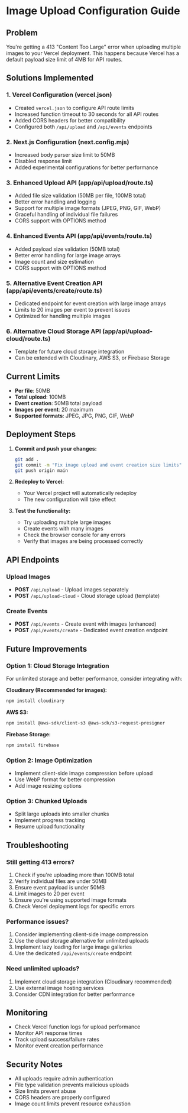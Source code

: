 # Image Upload Configuration Guide

## Problem
You're getting a 413 "Content Too Large" error when uploading multiple images to your Vercel deployment. This happens because Vercel has a default payload size limit of 4MB for API routes.

## Solutions Implemented

### 1. Vercel Configuration (vercel.json)
- Created `vercel.json` to configure API route limits
- Increased function timeout to 30 seconds for all API routes
- Added CORS headers for better compatibility
- Configured both `/api/upload` and `/api/events` endpoints

### 2. Next.js Configuration (next.config.mjs)
- Increased body parser size limit to 50MB
- Disabled response limit
- Added experimental configurations for better performance

### 3. Enhanced Upload API (app/api/upload/route.ts)
- Added file size validation (50MB per file, 100MB total)
- Better error handling and logging
- Support for multiple image formats (JPEG, PNG, GIF, WebP)
- Graceful handling of individual file failures
- CORS support with OPTIONS method

### 4. Enhanced Events API (app/api/events/route.ts)
- Added payload size validation (50MB total)
- Better error handling for large image arrays
- Image count and size estimation
- CORS support with OPTIONS method

### 5. Alternative Event Creation API (app/api/events/create/route.ts)
- Dedicated endpoint for event creation with large image arrays
- Limits to 20 images per event to prevent issues
- Optimized for handling multiple images

### 6. Alternative Cloud Storage API (app/api/upload-cloud/route.ts)
- Template for future cloud storage integration
- Can be extended with Cloudinary, AWS S3, or Firebase Storage

## Current Limits
- **Per file**: 50MB
- **Total upload**: 100MB
- **Event creation**: 50MB total payload
- **Images per event**: 20 maximum
- **Supported formats**: JPEG, JPG, PNG, GIF, WebP

## Deployment Steps

1. **Commit and push your changes:**
   ```bash
   git add .
   git commit -m "Fix image upload and event creation size limits"
   git push origin main
   ```

2. **Redeploy to Vercel:**
   - Your Vercel project will automatically redeploy
   - The new configuration will take effect

3. **Test the functionality:**
   - Try uploading multiple large images
   - Create events with many images
   - Check the browser console for any errors
   - Verify that images are being processed correctly

## API Endpoints

### Upload Images
- **POST** `/api/upload` - Upload images separately
- **POST** `/api/upload-cloud` - Cloud storage upload (template)

### Create Events
- **POST** `/api/events` - Create event with images (enhanced)
- **POST** `/api/events/create` - Dedicated event creation endpoint

## Future Improvements

### Option 1: Cloud Storage Integration
For unlimited storage and better performance, consider integrating with:

**Cloudinary (Recommended for images):**
```bash
npm install cloudinary
```

**AWS S3:**
```bash
npm install @aws-sdk/client-s3 @aws-sdk/s3-request-presigner
```

**Firebase Storage:**
```bash
npm install firebase
```

### Option 2: Image Optimization
- Implement client-side image compression before upload
- Use WebP format for better compression
- Add image resizing options

### Option 3: Chunked Uploads
- Split large uploads into smaller chunks
- Implement progress tracking
- Resume upload functionality

## Troubleshooting

### Still getting 413 errors?
1. Check if you're uploading more than 100MB total
2. Verify individual files are under 50MB
3. Ensure event payload is under 50MB
4. Limit images to 20 per event
5. Ensure you're using supported image formats
6. Check Vercel deployment logs for specific errors

### Performance issues?
1. Consider implementing client-side image compression
2. Use the cloud storage alternative for unlimited uploads
3. Implement lazy loading for large image galleries
4. Use the dedicated `/api/events/create` endpoint

### Need unlimited uploads?
1. Implement cloud storage integration (Cloudinary recommended)
2. Use external image hosting services
3. Consider CDN integration for better performance

## Monitoring
- Check Vercel function logs for upload performance
- Monitor API response times
- Track upload success/failure rates
- Monitor event creation performance

## Security Notes
- All uploads require admin authentication
- File type validation prevents malicious uploads
- Size limits prevent abuse
- CORS headers are properly configured
- Image count limits prevent resource exhaustion 